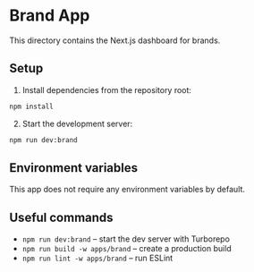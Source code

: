 # Brand App

This directory contains the Next.js dashboard for brands.

## Setup

1. Install dependencies from the repository root:

```bash
npm install
```

2. Start the development server:

```bash
npm run dev:brand
```

## Environment variables

This app does not require any environment variables by default.

## Useful commands

- `npm run dev:brand` – start the dev server with Turborepo
- `npm run build -w apps/brand` – create a production build
- `npm run lint -w apps/brand` – run ESLint
